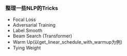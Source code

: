 ### 整理一些NLP的Tricks
 - Focal Loss
 - Adversarial Training
 - Label Smooth
 - Beam Search (Transformer)
 - Warm Up(以get_linear_schedule_with_warmup为例)
 - Tying Weight